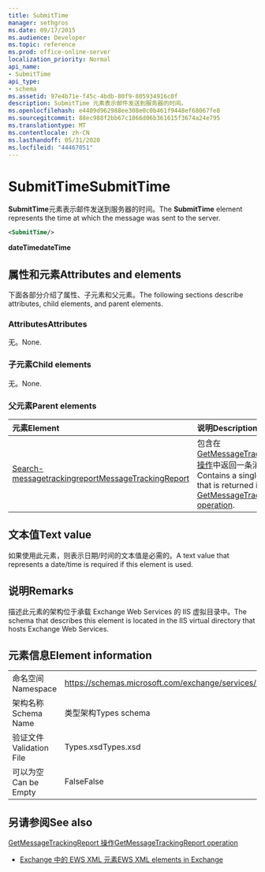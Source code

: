 ```yaml
---
title: SubmitTime
manager: sethgros
ms.date: 09/17/2015
ms.audience: Developer
ms.topic: reference
ms.prod: office-online-server
localization_priority: Normal
api_name:
- SubmitTime
api_type:
- schema
ms.assetid: 97e4b71e-f45c-4bdb-80f9-805934916c0f
description: SubmitTime 元素表示邮件发送到服务器的时间。
ms.openlocfilehash: e4409d962988ee308e0c0b461f9448ef68067fe8
ms.sourcegitcommit: 88ec988f2bb67c1866d06b361615f3674a24e795
ms.translationtype: MT
ms.contentlocale: zh-CN
ms.lasthandoff: 05/31/2020
ms.locfileid: "44467051"
---
```

# <a name="submittime"></a><span data-ttu-id="94554-103">SubmitTime</span><span class="sxs-lookup"><span data-stu-id="94554-103">SubmitTime</span></span>

<span data-ttu-id="94554-104">**SubmitTime**元素表示邮件发送到服务器的时间。</span><span class="sxs-lookup"><span data-stu-id="94554-104">The **SubmitTime** element represents the time at which the message was sent to the server.</span></span> 
  
```XML
<SubmitTime/>
```

 <span data-ttu-id="94554-105">**dateTime**</span><span class="sxs-lookup"><span data-stu-id="94554-105">**dateTime**</span></span>
## <a name="attributes-and-elements"></a><span data-ttu-id="94554-106">属性和元素</span><span class="sxs-lookup"><span data-stu-id="94554-106">Attributes and elements</span></span>

<span data-ttu-id="94554-107">下面各部分介绍了属性、子元素和父元素。</span><span class="sxs-lookup"><span data-stu-id="94554-107">The following sections describe attributes, child elements, and parent elements.</span></span>
  
### <a name="attributes"></a><span data-ttu-id="94554-108">Attributes</span><span class="sxs-lookup"><span data-stu-id="94554-108">Attributes</span></span>

<span data-ttu-id="94554-109">无。</span><span class="sxs-lookup"><span data-stu-id="94554-109">None.</span></span>
  
### <a name="child-elements"></a><span data-ttu-id="94554-110">子元素</span><span class="sxs-lookup"><span data-stu-id="94554-110">Child elements</span></span>

<span data-ttu-id="94554-111">无。</span><span class="sxs-lookup"><span data-stu-id="94554-111">None.</span></span>
  
### <a name="parent-elements"></a><span data-ttu-id="94554-112">父元素</span><span class="sxs-lookup"><span data-stu-id="94554-112">Parent elements</span></span>

|<span data-ttu-id="94554-113">**元素**</span><span class="sxs-lookup"><span data-stu-id="94554-113">**Element**</span></span>|<span data-ttu-id="94554-114">**说明**</span><span class="sxs-lookup"><span data-stu-id="94554-114">**Description**</span></span>|
|:-----|:-----|
|[<span data-ttu-id="94554-115">Search-messagetrackingreport</span><span class="sxs-lookup"><span data-stu-id="94554-115">MessageTrackingReport</span></span>](messagetrackingreport.md) <br/> |<span data-ttu-id="94554-116">包含在[GetMessageTrackingReport 操作](getmessagetrackingreport-operation.md)中返回一条消息。</span><span class="sxs-lookup"><span data-stu-id="94554-116">Contains a single message that is returned in a [GetMessageTrackingReport operation](getmessagetrackingreport-operation.md).</span></span>  <br/> |
   
## <a name="text-value"></a><span data-ttu-id="94554-117">文本值</span><span class="sxs-lookup"><span data-stu-id="94554-117">Text value</span></span>

<span data-ttu-id="94554-118">如果使用此元素，则表示日期/时间的文本值是必需的。</span><span class="sxs-lookup"><span data-stu-id="94554-118">A text value that represents a date/time is required if this element is used.</span></span>
  
## <a name="remarks"></a><span data-ttu-id="94554-119">说明</span><span class="sxs-lookup"><span data-stu-id="94554-119">Remarks</span></span>

<span data-ttu-id="94554-120">描述此元素的架构位于承载 Exchange Web Services 的 IIS 虚拟目录中。</span><span class="sxs-lookup"><span data-stu-id="94554-120">The schema that describes this element is located in the IIS virtual directory that hosts Exchange Web Services.</span></span>
  
## <a name="element-information"></a><span data-ttu-id="94554-121">元素信息</span><span class="sxs-lookup"><span data-stu-id="94554-121">Element information</span></span>

|||
|:-----|:-----|
|<span data-ttu-id="94554-122">命名空间</span><span class="sxs-lookup"><span data-stu-id="94554-122">Namespace</span></span>  <br/> |https://schemas.microsoft.com/exchange/services/2006/types  <br/> |
|<span data-ttu-id="94554-123">架构名称</span><span class="sxs-lookup"><span data-stu-id="94554-123">Schema Name</span></span>  <br/> |<span data-ttu-id="94554-124">类型架构</span><span class="sxs-lookup"><span data-stu-id="94554-124">Types schema</span></span>  <br/> |
|<span data-ttu-id="94554-125">验证文件</span><span class="sxs-lookup"><span data-stu-id="94554-125">Validation File</span></span>  <br/> |<span data-ttu-id="94554-126">Types.xsd</span><span class="sxs-lookup"><span data-stu-id="94554-126">Types.xsd</span></span>  <br/> |
|<span data-ttu-id="94554-127">可以为空</span><span class="sxs-lookup"><span data-stu-id="94554-127">Can be Empty</span></span>  <br/> |<span data-ttu-id="94554-128">False</span><span class="sxs-lookup"><span data-stu-id="94554-128">False</span></span>  <br/> |
   
## <a name="see-also"></a><span data-ttu-id="94554-129">另请参阅</span><span class="sxs-lookup"><span data-stu-id="94554-129">See also</span></span>



[<span data-ttu-id="94554-130">GetMessageTrackingReport 操作</span><span class="sxs-lookup"><span data-stu-id="94554-130">GetMessageTrackingReport operation</span></span>](getmessagetrackingreport-operation.md)


- [<span data-ttu-id="94554-131">Exchange 中的 EWS XML 元素</span><span class="sxs-lookup"><span data-stu-id="94554-131">EWS XML elements in Exchange</span></span>](ews-xml-elements-in-exchange.md)

